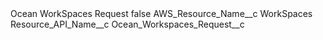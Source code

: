<?xml version="1.0" encoding="UTF-8"?>
<CustomMetadata xmlns="http://soap.sforce.com/2006/04/metadata" xmlns:xsi="http://www.w3.org/2001/XMLSchema-instance" xmlns:xsd="http://www.w3.org/2001/XMLSchema">
    <label>Ocean WorkSpaces Request</label>
    <protected>false</protected>
    <values>
        <field>AWS_Resource_Name__c</field>
        <value xsi:type="xsd:string">WorkSpaces</value>
    </values>
    <values>
        <field>Resource_API_Name__c</field>
        <value xsi:type="xsd:string">Ocean_Workspaces_Request__c</value>
    </values>
</CustomMetadata>
